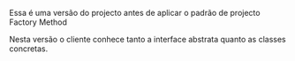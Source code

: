 Essa é uma versão do projecto antes de aplicar o padrão de projecto Factory Method

Nesta versão o cliente conhece tanto a interface abstrata quanto as classes concretas.